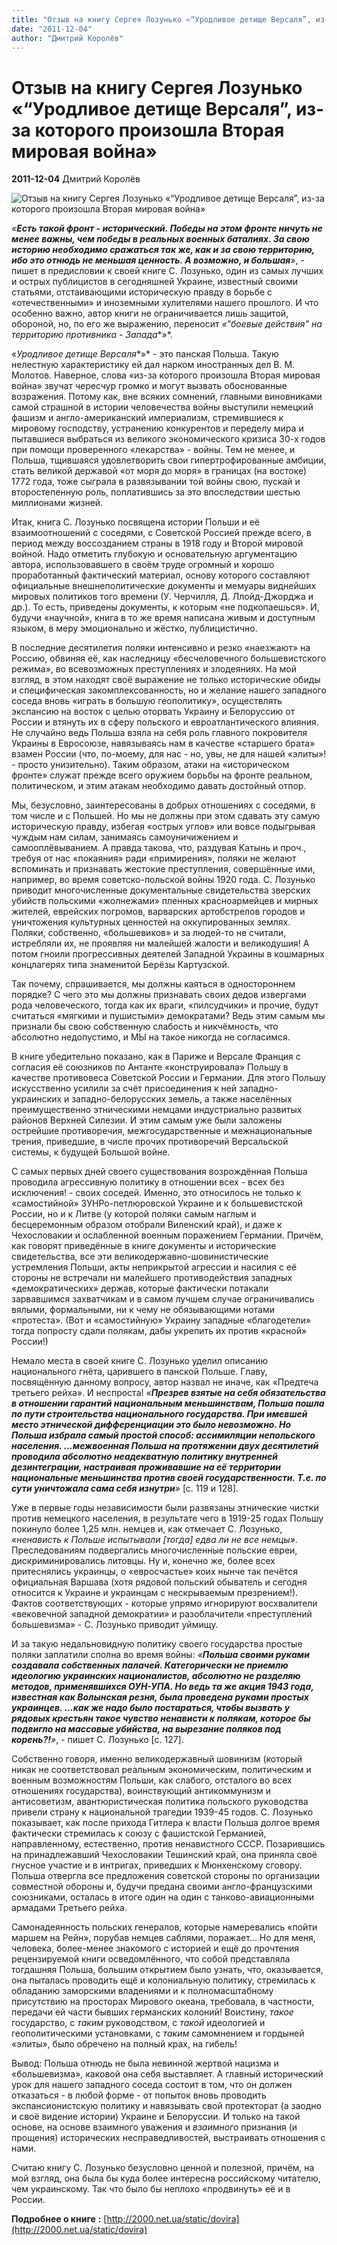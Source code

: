 ```yaml
---
title: "Отзыв на книгу Сергея Лозунько «“Уродливое детище Версаля”, из-за которого произошла Вторая мировая война»"
date: "2011-12-04"
author: "Дмитрий Королёв"
---
```


# Отзыв на книгу Сергея Лозунько «“Уродливое детище Версаля”, из-за которого произошла Вторая мировая война»

**2011-12-04** Дмитрий Королёв

![Отзыв на книгу Сергея Лозунько «“Уродливое детище Версаля”, из-за которого произошла Вторая мировая война»](http://2000.net.ua/ai/7/71/71486/f1-book_1.jpg)

*«**Есть такой фронт - исторический. Победы на этом фронте ничуть не менее важны, чем победы в реальных военных баталиях. За свою историю необходимо сражаться так же, как и за свою территорию, ибо это отнюдь не меньшая ценность. А возможно, и большая**»*, - пишет в предисловии к своей книге С. Лозунько, один из самых лучших и острых публицистов в сегодняшней Украине, известный своими статьями, отстаивающими историческую правду в борьбе с «отечественными» и иноземными хулителями нашего прошлого. И что особенно важно, автор книги не ограничивается лишь защитой, обороной, но, по его же выражению, переносит *«"боевые действия" на территорию противника - Запада**»*.

«*Уродливое детище Версаля**»* - это панская Польша. Такую нелестную характеристику ей дал нарком иностранных дел В. М. Молотов. Наверное, слова «из-за которого произошла Вторая мировая война» звучат чересчур громко и могут вызвать обоснованные возражения. Потому как, вне всяких сомнений, главными виновниками самой страшной в истории человечества войны выступили немецкий фашизм и англо-американский империализм, стремившиеся к мировому господству, устранению конкурентов и переделу мира и пытавшиеся выбраться из великого экономического кризиса 30-х годов при помощи проверенного «лекарства» - войны. Тем не менее, и Польша, тщившаяся удовлетворить свои гипертрофированные амбиции, стать великой державой «от моря до моря» в границах (на востоке) 1772 года, тоже сыграла в развязывании той войны свою, пускай и второстепенную роль, поплатившись за это впоследствии шестью миллионами жизней.

Итак, книга С. Лозунько посвящена истории Польши и её взаимоотношений с соседями, с Советской Россией прежде всего, в период между воссозданием страны в 1918 году и Второй мировой войной. Надо отметить глубокую и основательную аргументацию автора, использовавшего в своём труде огромный и хорошо проработанный фактический материал, основу которого составляют официальные внешнеполитические документы и мемуары виднейших мировых политиков того времени (У. Черчилля, Д. Ллойд-Джорджа и др.). То есть, приведены документы, к которым «не подкопаешься». И, будучи «научной», книга в то же время написана живым и доступным языком, в меру эмоционально и жёстко, публицистично.

В последние десятилетия поляки интенсивно и резко «наезжают» на Россию, обвиняя её, как наследницу «бесчеловечного большевистского режима», во всевозможных преступлениях и злодеяниях. На мой взгляд, в этом находят своё выражение не только исторические обиды и специфическая закомплексованность, но и желание нашего западного соседа вновь «играть в большую геополитику», осуществлять экспансию на восток с целью оторвать Украину и Белоруссию от России и втянуть их в сферу польского и евроатлантического влияния. Не случайно ведь Польша взяла на себя роль главного покровителя Украины в Евросоюзе, навязываясь нам в качестве «старшего брата» взамен России (что, по-моему, для нас - но, увы, не для нашей «элиты»! - просто унизительно). Таким образом, атаки на «историческом фронте» служат прежде всего оружием борьбы на фронте реальном, политическом, и этим атакам необходимо давать достойный отпор.

Мы, безусловно, заинтересованы в добрых отношениях с соседями, в том числе и с Польшей. Но мы не должны при этом сдавать эту самую историческую правду, избегая «острых углов» или вовсе подыгрывая чуждым нам силам, занимаясь самоуничижением и самооплёвыванием. А правда такова, что, раздувая Катынь и проч., требуя от нас «покаяния» ради «примирения», поляки не желают вспоминать и признавать жестокие преступления, совершённые ими, например, во время советско-польской войны 1920 года. С. Лозунько приводит многочисленные документальные свидетельства зверских убийств польскими «жолнежами» пленных красноармейцев и мирных жителей, еврейских погромов, варварских артобстрелов городов и уничтожения культурных ценностей на оккупированных землях. Поляки, собственно, «большевиков» и за людей-то не считали, истребляли их, не проявляя ни малейшей жалости и великодушия! А потом гноили прогрессивных деятелей Западной Украины в кошмарных концлагерях типа знаменитой Берёзы Картузской.

Так почему, спрашивается, мы должны каяться в одностороннем порядке? С чего это мы должны признавать своих дедов извергами рода человеческого, тогда как их враги, «пилсудчики» и прочие, будут считаться «мягкими и пушистыми» демократами? Ведь этим самым мы признали бы свою собственную слабость и никчёмность, что абсолютно недопустимо, и МЫ на такое никогда не согласимся.

В книге убедительно показано, как в Париже и Версале Франция с согласия её союзников по Антанте «конструировала» Польшу в качестве противовеса Советской России и Германии. Для этого Польшу искусственно усилили за счёт присоединения к ней западно-украинских и западно-белорусских земель, а также населённых преимущественно этническими немцами индустриально развитых районов Верхней Силезии. И этим самым уже были заложены острейшие противоречия, межгосударственные и межнациональные трения, приведшие, в числе прочих противоречий Версальской системы, к будущей Большой войне.

С самых первых дней своего существования возрождённая Польша проводила агрессивную политику в отношении всех - всех без исключения! - своих соседей. Именно, это относилось не только к «самостийной» ЗУНРо-петлюровской Украине и к большевистской России, но и к Литве (у которой поляки самым наглым и бесцеремонным образом отобрали Виленский край), и даже к Чехословакии и ослабленной военным поражением Германии. Причём, как говорят приведённые в книге документы и исторические свидетельства, все эти великодержавно-шовинистические устремления Польши, акты неприкрытой агрессии и насилия с её стороны не встречали ни малейшего противодействия западных «демократических» держав, которые фактически потакали зарвавшимся захватчикам и в самом лучшем случае ограничивались вялыми, формальными, ни к чему не обязывающими нотами «протеста». (Вот и «самостийную» Украину западные «благодетели» тогда попросту сдали полякам, дабы укрепить их против «красной» России!)

Немало места в своей книге С. Лозунько уделил описанию национального гнёта, царившего в панской Польше. Главу, посвящённую данному вопросу, автор назвал не иначе, как «Предтеча третьего рейха». И неспроста! *«**Презрев взятые на себя обязательства в отношении гарантий национальным меньшинствам, Польша пошла по пути строительства национального государства. При имевшей место этнической дифференциации это было невозможно. Но Польша избрала самый простой способ: ассимиляции непольского населения. ...межвоенная Польша на протяжении двух десятилетий проводила абсолютно неадекватную политику внутренней дезинтеграции, настраивая проживавшие на её территории национальные меньшинства против своей государственности. Т.е. по сути уничтожала сама себя изнутри**»* [с. 119 и 128].

Уже в первые годы независимости были развязаны этнические чистки против немецкого населения, в результате чего в 1919-25 годах Польшу покинуло более 1,25 млн. немцев и, как отмечает С. Лозунько, *«**ненависть к Польше испытывали* [тогда] *едва ли не все немцы**»*. Преследованиям подвергались многочисленные польские евреи, дискриминировались литовцы. Ну и, конечно же, более всех притеснялись украинцы, о «евросчастье» коих нынче так печётся официальная Варшава (хотя рядовой польский обыватель и сегодня относится к Украине и украинцам с нескрываемым презрением!). Фактов соответствующих - которые упрямо игнорируют восхвалители «вековечной западной демократии» и разоблачители «преступлений большевизма» - С. Лозунько приводит уймищу.

И за такую недальновидную политику своего государства простые поляки заплатили сполна во время войны: *«**Польша своими руками создавала собственных палачей. Категорически не приемлю идеологию украинских националистов, абсолютно не разделяю методов, применявшихся ОУН-УПА. Но ведь та же акция 1943 года, известная как Волынская резня, была проведена руками простых украинцев. ...как же надо было постараться, чтобы вызвать у рядовых крестьян такое чувство ненависти к полякам, которое бы подвигло на массовые убийства, на вырезание поляков под корень?!**»*, - пишет С. Лозунько [с. 127].

Собственно говоря, именно великодержавный шовинизм (который никак не соответствовал реальным экономическим, политическим и военным возможностям Польши, как слабого, отсталого во всех отношениях государства), воинствующий антикоммунизм и антисоветизм, авантюристическая политика польского руководства привели страну к национальной трагедии 1939-45 годов. С. Лозунько показывает, как после прихода Гитлера к власти Польша долгое время фактически стремилась к союзу с фашистской Германией, направленному, естественно, против ненавистного СССР. Позарившись на принадлежавший Чехословакии Тешинский край, она приняла своё гнусное участие и в интригах, приведших к Мюнхенскому сговору. Польша отвергла все предложения советской стороны по организации совместной обороны и, будучи предана своими англо-французскими союзниками, осталась в итоге один на один с танково-авиационными армадами Третьего рейха.

Самонадеянность польских генералов, которые намеревались «пойти маршем на Рейн», порубав немцев саблями, поражает... Но для меня, человека, более-менее знакомого с историей и ещё до прочтения рецензируемой книги осведомлённого, что собой представляла тогдашняя Польша, большим открытием было узнать, что, оказывается, она пыталась проводить ещё и колониальную политику, стремилась к обладанию заморскими владениями и к полномасштабному присутствию на просторах Мирового океана, требовала, в частности, передачи ей части бывших германских колоний! Воистину, *такое* государство, с *таким* руководством, с *такой* идеологией и геополитическими установками, с *таким* самомнением и гордыней «элиты», было обречено на полный крах, на гибель!

Вывод: Польша отнюдь не была невинной жертвой нацизма и «большевизма», каковой она себя выставляет. А главный исторический урок для нашего западного соседа состоит в том, что он должен отказаться - в любой форме - от попыток вновь проводить экспансионистскую политику и навязывать свой протекторат (а заодно и своё видение истории) Украине и Белоруссии. И только на такой основе, на основе взаимного уважения и *взаимного* признания (и прощения) исторических несправедливостей, выстраивать отношения с нами.

Считаю книгу С. Лозунько безусловно ценной и полезной, причём, на мой взгляд, она была бы куда более интересна российскому читателю, чем украинскому. Так что было бы неплохо «продвинуть» её и в России.

**Подробнее о книге** **:** [http://2000.net.ua/static/dovira](http://2000.net.ua/static/dovira)